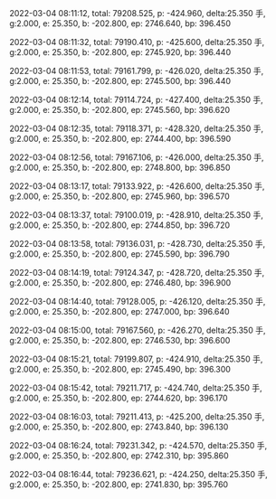 2022-03-04 08:11:12, total: 79208.525, p: -424.960, delta:25.350 手, g:2.000, e: 25.350, b: -202.800, ep: 2746.640, bp: 396.450

2022-03-04 08:11:32, total: 79190.410, p: -425.600, delta:25.350 手, g:2.000, e: 25.350, b: -202.800, ep: 2745.920, bp: 396.440

2022-03-04 08:11:53, total: 79161.799, p: -426.020, delta:25.350 手, g:2.000, e: 25.350, b: -202.800, ep: 2745.500, bp: 396.440

2022-03-04 08:12:14, total: 79114.724, p: -427.400, delta:25.350 手, g:2.000, e: 25.350, b: -202.800, ep: 2745.560, bp: 396.620

2022-03-04 08:12:35, total: 79118.371, p: -428.320, delta:25.350 手, g:2.000, e: 25.350, b: -202.800, ep: 2744.400, bp: 396.590

2022-03-04 08:12:56, total: 79167.106, p: -426.000, delta:25.350 手, g:2.000, e: 25.350, b: -202.800, ep: 2748.800, bp: 396.850

2022-03-04 08:13:17, total: 79133.922, p: -426.600, delta:25.350 手, g:2.000, e: 25.350, b: -202.800, ep: 2745.960, bp: 396.570

2022-03-04 08:13:37, total: 79100.019, p: -428.910, delta:25.350 手, g:2.000, e: 25.350, b: -202.800, ep: 2744.850, bp: 396.720

2022-03-04 08:13:58, total: 79136.031, p: -428.730, delta:25.350 手, g:2.000, e: 25.350, b: -202.800, ep: 2745.590, bp: 396.790

2022-03-04 08:14:19, total: 79124.347, p: -428.720, delta:25.350 手, g:2.000, e: 25.350, b: -202.800, ep: 2746.480, bp: 396.900

2022-03-04 08:14:40, total: 79128.005, p: -426.120, delta:25.350 手, g:2.000, e: 25.350, b: -202.800, ep: 2747.000, bp: 396.640

2022-03-04 08:15:00, total: 79167.560, p: -426.270, delta:25.350 手, g:2.000, e: 25.350, b: -202.800, ep: 2746.530, bp: 396.600

2022-03-04 08:15:21, total: 79199.807, p: -424.910, delta:25.350 手, g:2.000, e: 25.350, b: -202.800, ep: 2745.490, bp: 396.300

2022-03-04 08:15:42, total: 79211.717, p: -424.740, delta:25.350 手, g:2.000, e: 25.350, b: -202.800, ep: 2744.620, bp: 396.170

2022-03-04 08:16:03, total: 79211.413, p: -425.200, delta:25.350 手, g:2.000, e: 25.350, b: -202.800, ep: 2743.840, bp: 396.130

2022-03-04 08:16:24, total: 79231.342, p: -424.570, delta:25.350 手, g:2.000, e: 25.350, b: -202.800, ep: 2742.310, bp: 395.860

2022-03-04 08:16:44, total: 79236.621, p: -424.250, delta:25.350 手, g:2.000, e: 25.350, b: -202.800, ep: 2741.830, bp: 395.760